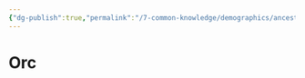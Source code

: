 ```yaml
---
{"dg-publish":true,"permalink":"/7-common-knowledge/demographics/ancestries/darkspawn/orc/","noteIcon":""}
---
```


# Orc

